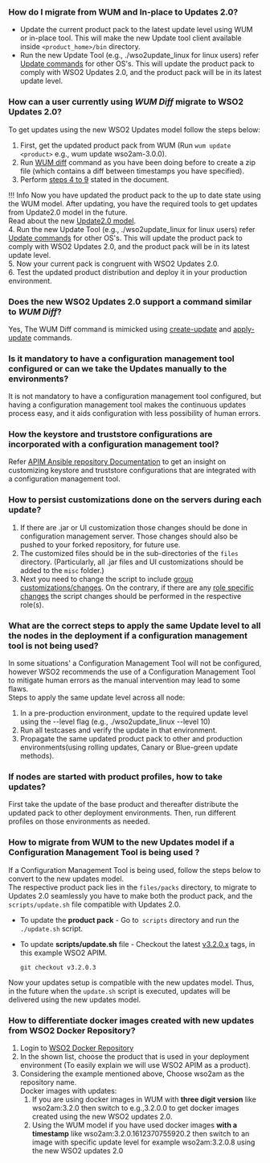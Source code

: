 ### How do I migrate from WUM and In-place to Updates 2.0?

* Update the current product pack to the latest update level using WUM or in-place tool. This will make the new Update tool
  client available inside `<product_home>/bin` directory.
* Run the new Update Tool (e.g., ./wso2update_linux for linux users) refer [Update commands](../../updates/update-tool/) for other OS's. This will
  update the product pack to comply with WSO2 Updates 2.0, and the product pack will be in its latest update level.

### How can a user currently using *WUM Diff* migrate to WSO2 Updates 2.0?
To get updates using the new WSO2 Updates model follow the steps below: <br>
1. First, get the updated product pack from WUM (Run `wum update <product>` e.g., wum update wso2am-3.0.0).<br>
2. Run [WUM diff](https://docs.wso2.com/display/updates100/WUM+Commands+Guide#WUMCommandsGuide-wumdiff) command as you have been doing before to create a zip file (which contains a diff between timestamps you have specified). <br>
3. Perform [steps 4 to 9](https://docs.wso2.com/display/updates100/Getting+Continuous+Updates) stated in the document.

!!! Info
    Now you have updated the product pack to the up to date state using the WUM model. After updating, you have the required tools to get updates from Update2.0 model in the future. <br> Read about the new [Update2.0 model](https://wso2.com/updates).
<br>
4. Run the new Update Tool (e.g., ./wso2update_linux for linux users) refer [Update commands](../../updates/update-tool/) for other OS's. This will update the product pack to comply with WSO2 Updates 2.0, and the product pack will be in its latest update level.<br>
5. Now your current pack is congruent with WSO2 Updates 2.0.<br>
6. Test the updated product distribution and deploy it in your production environment.

### Does the new WSO2 Updates 2.0 support a command similar to *WUM Diff*?
Yes, The WUM Diff command is mimicked using [create-update](../../updates/update-commands/#wso2update_os62-create-update) and [apply-update](../../updates/update-commands/#wso2update_os62-apply-update) commands.

### Is it mandatory to have a configuration management tool configured or can we take the Updates manually to the environments?
It is not mandatory to have a configuration management tool configured, but having a configuration management tool makes the continuous updates process easy, 
and it aids configuration with less possibility of human errors.

### How the keystore and truststore configurations are incorporated with a configuration management tool?
Refer [APIM Ansible repository Documentation](https://github.com/wso2/ansible-apim/tree/3.2.x#including-custom-keystore-and-truststore) to get an insight on customizing keystore and truststore configurations that are integrated with a configuration management tool.

### How to persist customizations done on the servers during each update?
1. If there are .jar or UI customization those changes should be done in configuration management server. Those changes should also be pushed to your forked repository, for future use.<br>
2. The customized files should be in the sub-directories of the `files` directory. (Particularly, all .jar files and UI customizations should be added to the `misc` folder.)<br>
3. Next you need to change the script to include [group customizations/changes](https://github.com/wso2/ansible-apim/blob/3.2.x/roles/common/tasks/custom.yml). On the contrary, if there are any [role specific changes](https://github.com/wso2/ansible-apim/blob/3.2.x/roles/common/tasks/custom.yml) the script changes should be performed in the respective role(s).

### What are the correct steps to apply the same Update level to all the nodes in the deployment if a configuration management tool is not being used?
In some situations' a Configuration Management Tool will not be configured, however WSO2 recommends the use of a Configuration Management Tool to mitigate human errors 
as the manual intervention may lead to some flaws. <br>
Steps to apply the same update level across all node: <br>
1. In a pre-production environment, update to the required update level using the --level flag (e.g., ./wso2update_linux --level 10)<br>
2. Run all testcases and verify the update in that environment.<br>
3. Propagate the same updated product pack to other and production environments(using rolling updates, Canary or Blue-green update methods).

### If nodes are started with product profiles, how to take updates?
First take the update of the base product and thereafter distribute the updated pack to other deployment environments. 
Then, run different profiles on those environments as needed.

### How to migrate from WUM to the new Updates model if a Configuration Management Tool is being used ?
If a Configuration Management Tool is being used, follow the steps below to convert to the new updates model.<br>
The respective product pack lies in the `files/packs` directory, to migrate to Updates 2.0 seamlessly you have to make both the product pack, and the `scripts/update.sh` file compatible with Updates 2.0.
<br>
- To update the **product pack** - Go to` scripts` directory and run the `./update.sh` script.<br>
- To update **scripts/update.sh** file - Checkout the latest [v3.2.0.x](https://github.com/wso2/ansible-apim/tags) tags, in this example WSO2 APIM.

  ``
    git checkout v3.2.0.3
  ``
   
Now your updates setup is compatible with the new updates model. Thus, in the future when the `update.sh` script is executed, updates will be delivered using the new updates model.
      
### How to differentiate docker images created with new updates from WSO2 Docker Repository?
1. Login to [WSO2 Docker Repository](https://docker.wso2.com/) <br>
2. In the shown list, choose the product that is used in your deployment environment (To easily explain we will use WSO2 APIM as a product).<br>
3. Considering the example mentioned above, Choose wso2am as the repository name.<br>
    Docker images with updates:<br>
    1. If you are using docker images in WUM with **three digit version** like wso2am:3.2.0 then switch to e.g.,3.2.0.0 to get docker images created using the new WSO2 updates 2.0. <br>
    2. Using the WUM model if you have used docker images **with a timestamp** like wso2am:3.2.0.1612370755920.2 then switch to an image with specific update level for example wso2am:3.2.0.8 using the new WSO2 updates 2.0<br>
    